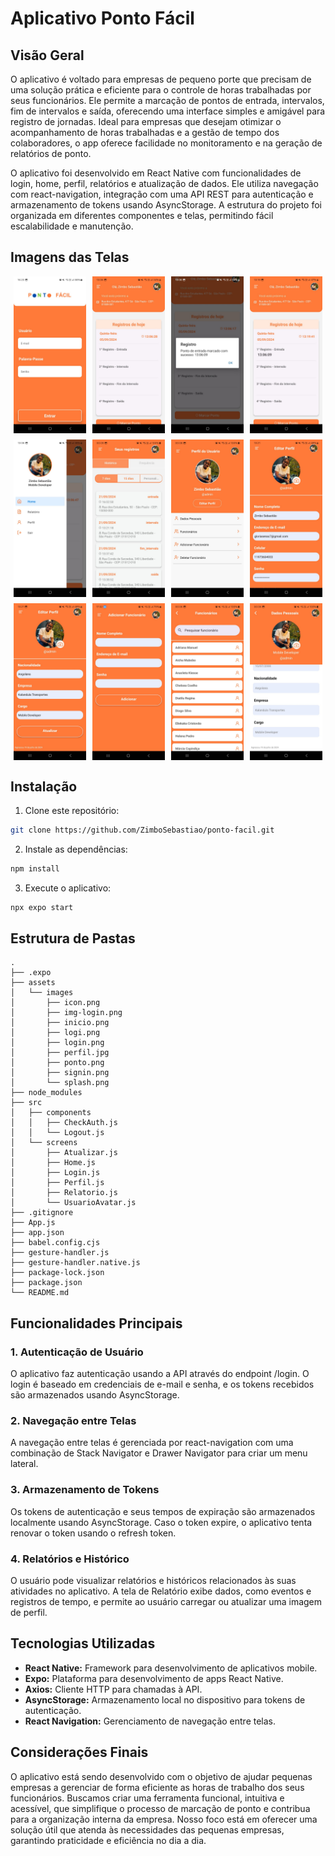 # Aplicativo Ponto Fácil

## Visão Geral

O aplicativo é voltado para empresas de pequeno porte que precisam de uma solução prática e eficiente para o controle de horas trabalhadas por seus funcionários. Ele permite a marcação de pontos de entrada, intervalos, fim de intervalos e saída, oferecendo uma interface simples e amigável para registro de jornadas. Ideal para empresas que desejam otimizar o acompanhamento de horas trabalhadas e a gestão de tempo dos colaboradores, o app oferece facilidade no monitoramento e na geração de relatórios de ponto.

O aplicativo foi desenvolvido em React Native com funcionalidades de login, home, perfil, relatórios e atualização de dados. Ele utiliza navegação com react-navigation, integração com uma API REST para autenticação e armazenamento de tokens usando AsyncStorage. A estrutura do projeto foi organizada em diferentes componentes e telas, permitindo fácil escalabilidade e manutenção.

## Imagens das Telas

<div style="display: flex; flex-wrap: wrap; gap: 10px; justify-content: center;">
  <img src="assets/images/entrar.jpg" alt="Login" style="width: 23%; height: auto;">
  <img src="assets/images/home.jpg" alt="Home" style="width: 23%; height: auto;">
  <img src="assets/images/registro.jpg" alt="Registro" style="width: 23%; height: auto;">
  <img src="assets/images/registrada.jpg" alt="Registradal" style="width: 23%; height: auto;">
  <img src="assets/images/lateral.jpg" alt="Menu Lateral" style="width: 23%; height: auto;">
  <img src="assets/images/historico.jpg" alt="Historico" style="width: 23%; height: auto;">
  <img src="assets/images/user.jpg" alt="Perfil" style="width: 23%; height: auto;">
  <img src="assets/images/editar.jpg" alt="Editar Perfil" style="width: 23%; height: auto;">
  <img src="assets/images/editarp.jpg" alt="Editar Perfil" style="width: 23%; height: auto;">
  <img src="assets/images/adicionar.jpg" alt="Editar Perfil" style="width: 23%; height: auto;">
  <img src="assets/images/funcionarios.jpg" alt="Editar Perfil" style="width: 23%; height: auto;">
  <img src="assets/images/dados.jpg" alt="Editar Perfil" style="width: 23%; height: auto;">
</div>

## Instalação

1. Clone este repositório:

```bash
git clone https://github.com/ZimboSebastiao/ponto-facil.git
```

2. Instale as dependências:

```bash
npm install
```

3. Execute o aplicativo:

```bash
npx expo start
```

## Estrutura de Pastas

```plaintext
.
├── .expo
├── assets
│   └── images
│       ├── icon.png
│       ├── img-login.png
│       ├── inicio.png
│       ├── logi.png
│       ├── login.png
│       ├── perfil.jpg
│       ├── ponto.png
│       ├── signin.png
│       └── splash.png
├── node_modules
├── src
│   ├── components
│   │   ├── CheckAuth.js
│   │   └── Logout.js
│   └── screens
│       ├── Atualizar.js
│       ├── Home.js
│       ├── Login.js
│       ├── Perfil.js
│       ├── Relatorio.js
│       └── UsuarioAvatar.js
├── .gitignore
├── App.js
├── app.json
├── babel.config.cjs
├── gesture-handler.js
├── gesture-handler.native.js
├── package-lock.json
├── package.json
└── README.md

```

## Funcionalidades Principais

### 1. Autenticação de Usuário

O aplicativo faz autenticação usando a API através do endpoint /login. O login é baseado em credenciais de e-mail e senha, e os tokens recebidos são armazenados usando AsyncStorage.

### 2. Navegação entre Telas

A navegação entre telas é gerenciada por react-navigation com uma combinação de Stack Navigator e Drawer Navigator para criar um menu lateral.

### 3. Armazenamento de Tokens

Os tokens de autenticação e seus tempos de expiração são armazenados localmente usando AsyncStorage. Caso o token expire, o aplicativo tenta renovar o token usando o refresh token.

### 4. Relatórios e Histórico

O usuário pode visualizar relatórios e históricos relacionados às suas atividades no aplicativo. A tela de Relatório exibe dados, como eventos e registros de tempo, e permite ao usuário carregar ou atualizar uma imagem de perfil.

## Tecnologias Utilizadas

- **React Native:** Framework para desenvolvimento de aplicativos mobile.
- **Expo:** Plataforma para desenvolvimento de apps React Native.
- **Axios:** Cliente HTTP para chamadas à API.
- **AsyncStorage:** Armazenamento local no dispositivo para tokens de autenticação.
- **React Navigation:** Gerenciamento de navegação entre telas.

## Considerações Finais

O aplicativo está sendo desenvolvido com o objetivo de ajudar pequenas empresas a gerenciar de forma eficiente as horas de trabalho dos seus funcionários. Buscamos criar uma ferramenta funcional, intuitiva e acessível, que simplifique o processo de marcação de ponto e contribua para a organização interna da empresa. Nosso foco está em oferecer uma solução útil que atenda às necessidades das pequenas empresas, garantindo praticidade e eficiência no dia a dia.
